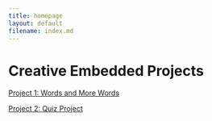 ```yaml
---
title: homepage
layout: default
filename: index.md
--- 
```


# Creative Embedded Projects

[Project 1: Words and More Words](../installation_1/docs)

[Project 2: Quiz Project](../project_2/)
